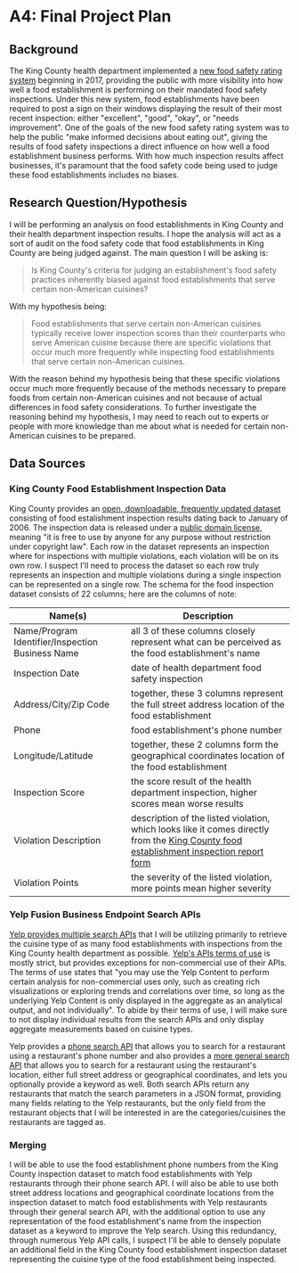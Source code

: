 # A4: Final Project Plan

## Background

The King County health department implemented a [new food safety rating system](https://www.kingcounty.gov/depts/health/environmental-health/food-safety/inspection-system/food-safety-rating.aspx) beginning in 2017, providing the public with more visibility into how well a food establishment is performing on their mandated food safety inspections. Under this new system, food establishments have been required to post a sign on their windows displaying the result of their most recent inspection: either "excellent", "good", "okay", or "needs improvement". One of the goals of the new food safety rating system was to help the public "make informed decisions about eating out", giving the results of food safety inspections a direct influence on how well a food establishment business performs. With how much inspection results affect businesses, it's paramount that the food safety code being used to judge these food establishments includes no biases.

## Research Question/Hypothesis

I will be performing an analysis on food establishments in King County and their health department inspection results. I hope the analysis will act as a sort of audit on the food safety code that food establishments in King County are being judged against. The main question I will be asking is:

> Is King County's criteria for judging an establishment's food safety practices inherently biased against food establishments that serve certain non-American cuisines?

With my hypothesis being:

> Food establishments that serve certain non-American cuisines typically receive lower inspection scores than their counterparts who serve American cuisine because there are specific violations that occur much more frequently while inspecting food establishments that serve certain non-American cuisines.

With the reason behind my hypothesis being that these specific violations occur much more frequently because of the methods necessary to prepare foods from certain non-American cuisines and not because of actual differences in food safety considerations. To further investigate the reasoning behind my hypothesis, I may need to reach out to experts or people with more knowledge than me about what is needed for certain non-American cuisines to be prepared.

## Data Sources

### King County Food Establishment Inspection Data

King County provides an [open, downloadable, frequently updated dataset](https://data.kingcounty.gov/Health-Wellness/Food-Establishment-Inspection-Data/f29f-zza5) consisting of food estalishment inspection results dating back to January of 2006. The inspection data is released under a [public domain license](https://wiki.creativecommons.org/wiki/Public_domain), meaning "it is free to use by anyone for any purpose without restriction under copyright law". Each row in the dataset represents an inspection where for inspections with multiple violations, each violation will be on its own row. I suspect I'll need to process the dataset so each row truly represents an inspection and multiple violations during a single inspection can be represented on a single row. The schema for the food inspection dataset consists of 22 columns; here are the columns of note:

|Name(s)|Description|
|-------|-----------|
|Name/Program Identifier/Inspection Business Name|all 3 of these columns closely represent what can be perceived as the food establishment's name|
|Inspection Date|date of health department food safety inspection|
|Address/City/Zip Code|together, these 3 columns represent the full street address location of the food establishment|
|Phone|food establishment's phone number|
|Longitude/Latitude|together, these 2 columns form the geographical coordinates location of the food establishment|
|Inspection Score|the score result of the health department inspection, higher scores mean worse results|
|Violation Description|description of the listed violation, which looks like it comes directly from the [King County food establishment inspection report form](https://www.kingcounty.gov/depts/health/environmental-health/food-safety/inspection-system/~/media/depts/health/environmental-health/documents/food-safety/sample-food-inspection-form.ashx)
|Violation Points|the severity of the listed violation, more points mean higher severity|

### Yelp Fusion Business Endpoint Search APIs

[Yelp provides multiple search APIs](https://www.yelp.com/developers/documentation/v3) that I will be utilizing primarily to retrieve the cuisine type of as many food establishments with inspections from the King County health department as possible. [Yelp's APIs terms of use](https://www.yelp.com/developers/api_terms) is mostly strict, but provides exceptions for non-commercial use of their APIs. The terms of use states that "you may use the Yelp Content to perform certain analysis for non-commercial uses only, such as creating rich visualizations or exploring trends and correlations over time, so long as the underlying Yelp Content is only displayed in the aggregate as an analytical output, and not individually". To abide by their terms of use, I will make sure to not display individual results from the search APIs and only display aggregate measurements based on cuisine types.

Yelp provides a [phone search API](https://www.yelp.com/developers/documentation/v3/business_search_phone) that allows you to search for a restaurant using a restaurant's phone number and also provides a [more general search API](https://www.yelp.com/developers/documentation/v3/business_search) that allows you to search for a restaurant using the restaurant's location, either full street address or geographical coordinates, and lets you optionally provide a keyword as well. Both search APIs return any restaurants that match the search parameters in a JSON format, providing many fields relating to the Yelp restaurants, but the only field from the restaurant objects that I will be interested in are the categories/cuisines the restaurants are tagged as.

### Merging

I will be able to use the food establishment phone numbers from the King County inspection dataset to match food establishments with Yelp restaurants through their phone search API. I will also be able to use both street address locations and geographical coordinate locations from the inspection dataset to match food establishments with Yelp restaurants through their general search API, with the additional option to use any representation of the food establishment's name from the inspection dataset as a keyword to improve the Yelp search. Using this redundancy, through numerous Yelp API calls, I suspect I'll be able to densely populate an additional field in the King County food establishment inspection dataset representing the cuisine type of the food establishment being inspected.
